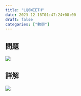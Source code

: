 ```yaml
---
title: "LQ6WIETH"
date: 2023-12-16T01:47:24+08:00
draft: false
categories: ["數學"]
---
```

<!--more-->

## 問題
<img src="/posts/solution/LQ6WIETH-q.png">

## 詳解
<img src="/posts/solution/LQ6WIETH-sol.png">

